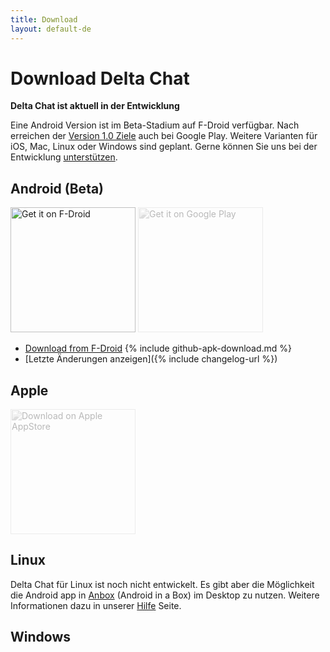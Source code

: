 ```yaml
---
title: Download
layout: default-de
---
```


# Download Delta Chat

**Delta Chat ist aktuell in der Entwicklung**

Eine Android Version ist im Beta-Stadium auf F-Droid verfügbar. Nach erreichen der [Version 1.0 Ziele](https://github.com/deltachat/deltachat-android/milestone/1) auch bei Google Play.
Weitere Varianten für iOS, Mac, Linux oder Windows sind geplant.
Gerne können Sie uns bei der Entwicklung [unterstützen](contribute).

## Android (Beta)

[<img src="../assets/home/get-it-on-fdroid.png" alt="Get it on F-Droid" width="200" />](https://f-droid.org/app/com.b44t.messenger)
<img src="../assets/home/get-it-on-gplay.png" alt="Get it on Google Play" width="200" style="filter: opacity(.3) grayscale(100%);" />

* [Download from F-Droid](https://f-droid.org/app/com.b44t.messenger)
{% include github-apk-download.md %}
* [Letzte Änderungen anzeigen]({% include changelog-url %})

<!--* [Download via **F-Droid**](https://f-droid.org/app/com.b44t.messenger)
* [**.apk-Installationsdatei** herunterladen](https://f-droid.org/repository/browse/?fdid=com.b44t.messenger#downloadbutton)-->

## Apple

<img src="../assets/home/get-it-on-ios.png" alt="Download on Apple AppStore" width="200" style="filter: opacity(.3) grayscale(100%);" />

## Linux

Delta Chat für Linux ist noch nicht entwickelt. Es gibt aber die Möglichkeit die Android app in [Anbox](https://anbox.io) (Android in a Box) im Desktop zu nutzen.
Weitere Informationen dazu in unserer [Hilfe](help#multiclient) Seite.

## Windows

